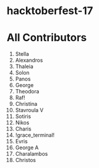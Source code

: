 # hacktoberfest-17

# All Contributors

1. Stella
2. Alexandros
3. Thaleia
4. Solon
5. Panos
6. George
7. Theodora
8. Raf!
9. Christina
10. Stavroula V
11. Sotiris
12. Nikos
13. Charis
14. !grace_terminal!
15. Evris
16. George A
17. Charalambos
18. Christos 
